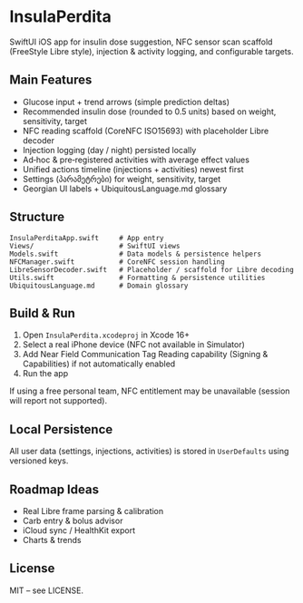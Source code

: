 # InsulaPerdita

SwiftUI iOS app for insulin dose suggestion, NFC sensor scan scaffold (FreeStyle Libre style), injection & activity logging, and configurable targets.

## Main Features
- Glucose input + trend arrows (simple prediction deltas)
- Recommended insulin dose (rounded to 0.5 units) based on weight, sensitivity, target
- NFC reading scaffold (CoreNFC ISO15693) with placeholder Libre decoder
- Injection logging (day / night) persisted locally
- Ad‑hoc & pre‑registered activities with average effect values
- Unified actions timeline (injections + activities) newest first
- Settings (პარამეტრები) for weight, sensitivity, target
- Georgian UI labels + UbiquitousLanguage.md glossary

## Structure
```
InsulaPerditaApp.swift     # App entry
Views/                     # SwiftUI views
Models.swift               # Data models & persistence helpers
NFCManager.swift           # CoreNFC session handling
LibreSensorDecoder.swift   # Placeholder / scaffold for Libre decoding
Utils.swift                # Formatting & persistence utilities
UbiquitousLanguage.md      # Domain glossary
```

## Build & Run
1. Open `InsulaPerdita.xcodeproj` in Xcode 16+
2. Select a real iPhone device (NFC not available in Simulator)
3. Add Near Field Communication Tag Reading capability (Signing & Capabilities) if not automatically enabled
4. Run the app

If using a free personal team, NFC entitlement may be unavailable (session will report not supported).

## Local Persistence
All user data (settings, injections, activities) is stored in `UserDefaults` using versioned keys.

## Roadmap Ideas
- Real Libre frame parsing & calibration
- Carb entry & bolus advisor
- iCloud sync / HealthKit export
- Charts & trends

## License
MIT – see LICENSE.
